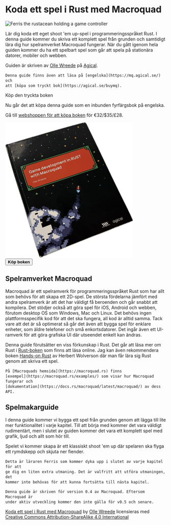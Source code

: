 # Koda ett spel i Rust med Macroquad

![Ferris the rustacean holding a game controller](images/ferris-gamer.png#center)

Lär dig koda ett eget shoot 'em up-spel i programmeringsspråket Rust. I denna
guide kommer du skriva ett komplett spel från grunden och samtidigt lära dig
hur spelramverket Macroquad fungerar. När du gått igenom hela guiden kommer du
ha ett spelbart spel som går att spela på stationära datorer, mobiler och
webben.

Guiden är skriven av [Olle Wreede](mailto:olle.wreede@agical.se) på
[Agical](https://www.agical.se/). 

```admonish info
Denna guide finns även att läsa på [engelska](https://mq.agical.se/) och
att [köpa som tryckt bok](https://agical.se/buymq).
```

<div class="noprint">

<div class="card">
<div class="card__border"></div>
<div class="card_title__container">
<span class="card_title">Köp den tryckta boken</span>
<p class="card_paragraph">
Nu går det att köpa denna guide som en inbunden fyrfärgsbok på engelska.
</p>
<p class="card_paragraph">
Gå till <a href="https://agical.se/buymq">webshoppen för att köpa boken</a> för €32/$35/£28.
</p>

<div class="centered with-margin">
<a href="https://agical.se/buymq">
<img src="images/macroquad_cover_small.png" title="Köp boken">
</a>
</div>

</div>

<div class="centered">
<button type="button" class="space-btn">
  <strong>Köp boken</strong>
  <div id="container-stars">
    <div id="stars"></div>
  </div>

  <div id="glow">
    <div class="circle"></div>
    <div class="circle"></div>
  </div>
</button>
</div>
</div>

</div>

## Spelramverket Macroquad

Macroquad är ett spelramverk för programmeringsspråket Rust som har allt som
behövs för att skapa ett 2D-spel. De största fördelarna jämfört med andra
spelramverk är att det har väldigt få beroenden och går snabbt att kompilera.
Det stödjer också att göra spel för iOS, Android och webben, förutom desktop
OS som Windows, Mac och Linux. Det behövs ingen plattformsspecifik kod för att
det ska fungera, all kod är alltid samma. Tack vare att det är så optimerat så
går det även att bygga spel för enklare enheter, som äldre telefoner och små
enkortsdatorer. Det ingår även ett UI-ramverk för att göra grafiska UI där
utseendet enkelt kan ändras.

Denna guide förutsätter en viss förkunskap i Rust. Det går att läsa mer om
Rust i [Rust-boken](https://doc.rust-lang.org/book/) som finns att läsa
online. Jag kan även rekommendera boken
[Hands-on Rust](https://pragprog.com/titles/hwrust/hands-on-rust/)
av Herbert Wolverson där man får lära sig Rust genom att skriva ett spel.

```admonish info
På [Macroquads hemsida](https://macroquad.rs) finns
[exempel](https://macroquad.rs/examples/) som visar hur Macroquad fungerar och
[dokumentation](https://docs.rs/macroquad/latest/macroquad/) av dess API.
```

## Spelmakarguide

I denna guide kommer vi bygga ett spel från grunden genom att lägga till
lite mer funktionalitet i varje kapitel. Till att börja med kommer det vara
väldigt rudimentärt, men i slutet av guiden kommer det vara ett komplett spel
med grafik, ljud och allt som hör till.

Spelet vi kommer skapa är ett klassiskt shoot 'em up där spelaren ska flyga
ett rymdskepp och skjuta ner fiender.

```admonish tip title="Utmaning" class="challenge"
Detta är läraren Ferris som kommer dyka upp i slutet av varje kapitel för att
ge dig en liten extra utmaning. Det är valfritt att utföra utmaningen, det
kommer inte behövas för att kunna fortsätta till nästa kapitel.
```

```admonish note title="Notera"
Denna guide är skriven för version 0.4 av Macroquad. Eftersom Macroquad är
under aktiv utveckling kommer den inte gälla för v0.5 och senare.
```

<p xmlns:cc="http://creativecommons.org/ns#" xmlns:dct="http://purl.org/dc/terms/"><a property="dct:title" rel="cc:attributionURL" href="https://macroquad-introduktion.agical.se/">Koda ett spel i Rust med Macroquad</a> by <a rel="cc:attributionURL dct:creator" property="cc:attributionName" href="https://olle.wreede.se">Olle Wreede</a> licensieras med <a href="https://creativecommons.org/licenses/by-sa/4.0/?ref=chooser-v1" target="_blank" rel="license noopener noreferrer" style="display:inline-block;">Creative Commons Attribution-ShareAlike 4.0 International<img style="height:22px!important;margin-left:3px;vertical-align:text-bottom;" src="https://mirrors.creativecommons.org/presskit/icons/cc.svg?ref=chooser-v1" alt=""><img style="height:22px!important;margin-left:3px;vertical-align:text-bottom;" src="https://mirrors.creativecommons.org/presskit/icons/by.svg?ref=chooser-v1" alt=""><img style="height:22px!important;margin-left:3px;vertical-align:text-bottom;" src="https://mirrors.creativecommons.org/presskit/icons/sa.svg?ref=chooser-v1" alt=""></a></p> 
